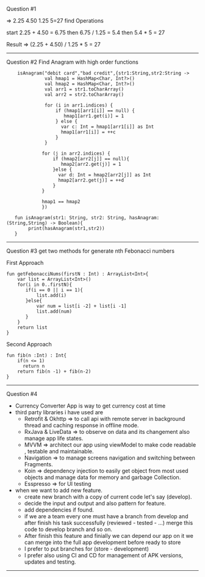 Question #1

=> 2.25 4.50 1.25 5=27
   find Operations

   start 2.25 + 4.50 = 6.75
   then 6.75 / 1.25 = 5.4
   then 5.4 * 5 = 27
   
   Result =>  (2.25 + 4.50) / 1.25 * 5 = 27
____________________________________________________

Question #2
        Find Anagram with high order functions

        isAnagram("debit card","bad credit",{str1:String,str2:String -> 
                  val hmap1 = HashMap<Char, Int?>()
                  val hmap2 = HashMap<Char, Int?>()
                  val arr1 = str1.toCharArray()
                  val arr2 = str2.toCharArray()

                  for (i in arr1.indices) {
                      if (hmap1[arr1[i]] == null) {
                         hmap1[arr1.get(i)] = 1
                      } else {
                        var c: Int = hmap1[arr1[i]] as Int
                        hmap1[arr1[i]] = ++c
                      }
                  }

                 for (j in arr2.indices) {
                     if (hmap2[arr2[j]] == null){
                        hmap2[arr2.get(j)] = 1
                     }else {
                       var d: Int = hmap2[arr2[j]] as Int
                       hmap2[arr2.get(j)] = ++d
                     }
                 }
        
                 hmap1 == hmap2
                 })
    
       fun isAnagram(str1: String, str2: String, hasAnagram: (String,String) -> Boolean){ 
            print(hasAnagram(str1,str2))
       }



____________________________________________________

Question #3
   get two methods for generate nth Febonacci numbers

   First Approach 

    fun getFebonacciNums(firstN : Int) : ArrayList<Int>{
        var list = ArrayList<Int>()
        for(i in 0..firstN){
           if(i == 0 || i == 1){
               list.add(i)
           }else{
               var num = list[i -2] + list[i -1]
               list.add(num)
           }
        }
        return list
    }

   Second Approach

    fun fib(n :Int) : Int{
        if(n <= 1)
          return n
        return fib(n -1) + fib(n-2)
    }
_____________________________________________________
Question #4

   - Currency Converter App is way to get currency cost at time
   - third party libraries i have used are 
     * Retrofit & Okhttp => to call api with remote server in background thread and caching response in offline mode.
     * RxJava & LiveData => to observe on data and its changement also manage app life states.
     * MVVM => architect our app using viewModel to make code readable , testable and maintainable.
     * Navigation => to manage screens navigation and switching between Fragments.
     * Koin => dependency injection to easily get object from most used objects and manage data for memory and garbage Collection.
     * Esspresso => for UI testing
   - when we want to add new feature. 
     * create new branch with a copy of current code let's say (develop).
     * decide the input and output and also pattern for feature.
     * add dependencies if found.
     * if we are a team every one must have a branch from develop and after finish his task successfully (reviewed - tested - ...)
       merge this code to develop branch and so on.
     * After finish this feature and finially we can depend our app on it we can merge into the full app development before ready to store
     * I prefer to put branches for (store - development)
     * I prefer also using CI and CD for management of APK versions, updates and testing.
 ______________________________________________________________________________________________________________________________________________
     
